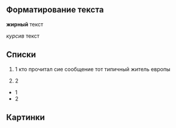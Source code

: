 ## Форматирование текста

**жирный** текст

*курсив* текст

## Списки

1. 1  кто прочитал сие сообщение тот типичный житель европы

2. 2

* 1
* 2

## Картинки
